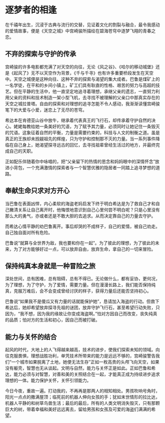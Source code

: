 # 逐梦者的相逢

在千禧年出生，沉浸于古典与流行的交替，见证着文化的割裂与融合，最令我感动的爱情故事，便是《天空之城》中宫崎骏所描绘在碧海苍穹中逐梦飞翔的青春之恋。

## 不弃的探索与守护的传承

宫崎骏的许多电影都充满了对天空的向往，无论《风之谷》、《哈尔的移动城堡》还是《起风了》无不以天空作为背景，《千与千寻》也有许多重要桥段发生在天空中。天空之城便是这种向往、这种不弃的探索与渴望的集大成者。巴鲁是煤矿上的一名学徒，在平和的乡间小镇上，矿工们具有耿直的性格、艰苦的努力与高超的技艺。但在平静的生活中，他一直坚定地追寻着理想，承继父亲的遗志，一直努力利用父亲的资料和技术制造一架小型飞机，去寻找不被理解的父亲口中那真实存在的天空之城拉普塔。自由的探索和对理想的追寻怎能不令人感动，我渐渐读懂宫崎骏笔下的大爱与小爱，迷恋上了无尽的苍穹。

希达本在肯德亚山谷中放牛，继承着代表真王的飞行石，却传承着守护自然的决心。姥姥每教给她一条美好的咒语，为了赋予其力量，必须同时让她记住一条毁灭的咒语。这象征着自然的平衡，力量是需要约束的，科技与人文的制衡之道。虽是真正的王族却未觊觎祖先的辉煌，只为守护和控制那不灭的力量。当一系列事件降临在自己身上，她渴望探寻远古的回忆，去寻找祖辈曾经生活过的地方，并最终完成自己的天职。

正如配乐伴随着你中咏唱的，把“父亲留下的热情的思念和妈妈眼中的深情怀念”放进小背包，一个充满激情的探索者与一个智慧优雅的隐居者一同踏上追寻梦想的道路。

## 奉献生命只求对方开心

当巴鲁在表面凶悍，内心柔软的海盗老妈启发下终于明白希达是为了救自己才和自己撇清关系让自己离开时，他悔恨地意识到自己心里何尝不明白呢？只是心里没有那么大的勇气，亦或者还是不敢大胆的去追求。从而决定靠自己的力量去守护。

而希达心情平静的劝巴鲁离开。事后却哭的不成样子，自己的爱情，被自己劝走。自己独自面对所有危险。

巴鲁说“就算与全世界为敌，我也要和你在一起”。为了彼此的理想，为了彼此的未来，为了对方能够好过一点，可以放弃自由，放弃生命，拿自己的一切来冒险。

## 保持纯真本身就是一种冒险之旅

深处世间，总有困难，总有阻碍，总有不得已。无论做什么，都有妥协，更何况，为了理想，为了守护，为了爱情，需要力量。但在漫漫长路上，我们能否保持纯真，克服万难后，会不会变成曾经讨厌的样子，获得力量后还能否坚持初心。

巴鲁说“如果我不是傻瓜又有力量的话就能保护她”，恳请加入海盗的行动。但救下希达后，她却希望放弃探寻先祖的谜团，放弃守护飞行石，甚至希望行动失败，只因为，“我不想，因为我的缘故让你变成海盗啊。”怕对方因自己而改变，丧失纯真的品质；怕对方的生活和初心，因自己而被打破。

## 能力与关怀的结合

起风的时代，大地上的人飞得越来越高，技术的进步，使我们探索未知的领域。向往克服畏惧，理想战胜功利，单凭技术所带来的能力是远远不够的，宫崎骏警告我们“一个城市如果脱离了土地，她便无法生存”正如一枚高贵的头颅飞向天空，如果没有躯壳，智慧也无从谈起。文明与自然，能力与关怀正是如此。正如巴鲁和希达，能力必须与对智慧，对善和美的关照结合在一起，才能真正成为持续进步追求理想的一体。能力保护关怀，关怀引领能力。

今日今夜，重故一遍。打动我的，不再再是那两人的相知相处。男孩吹响号角时，阳光一点点的撒满屋顶；临死前的机器人伸向女孩的手；犹如末世情形的拉比达，机器人平静的和树草鸟兽生活；最后的最后，所有的人类文明消失毁灭，只有那颗巨大的树，带着幸福和美好远远离去，留给男孩和女孩及可爱的海盗们满满的希望。
